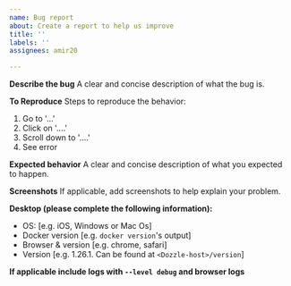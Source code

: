 ```yaml
---
name: Bug report
about: Create a report to help us improve
title: ''
labels: ''
assignees: amir20

---
```


**Describe the bug**
A clear and concise description of what the bug is.

**To Reproduce**
Steps to reproduce the behavior:
1. Go to '...'
2. Click on '....'
3. Scroll down to '....'
4. See error

**Expected behavior**
A clear and concise description of what you expected to happen.

**Screenshots**
If applicable, add screenshots to help explain your problem.

**Desktop (please complete the following information):**
 - OS: [e.g. iOS, Windows or Mac Os]
 - Docker version [e.g. `docker version`'s output]
 - Browser & version [e.g. chrome, safari]
 - Version [e.g. 1.26.1. Can be found at `<Dozzle-host>/version`]

**If applicable include logs with `--level debug` and browser logs**
